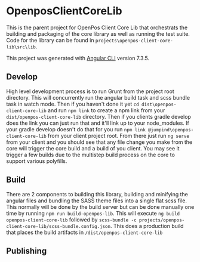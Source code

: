# OpenposClientCoreLib

This is the parent project for OpenPos Client Core Lib that orchestrats the building and packaging of the core library as well as running the test suite.
Code for the library can be found in `projects\openpos-client-core-lib\src\lib`.

This project was generated with [Angular CLI](https://github.com/angular/angular-cli) version 7.3.5.

## Develop

High level development process is to run Grunt from the project root directory. This will concurrently run the angular build task and scss bundle task in watch mode. Then if you haven't done it yet `cd dist\openpos-client-core-lib` and run `npm link` to create a npm link from your `dist/openpos-client-core-lib` directory. Then if you clients gradle develop does the link you can just run that and it'll link up to your node_modules. If your gradle develop doesn't do that for you run `npm link @jumpind\openpos-client-core-lib` from your client project root. From there just run `ng serve` from your client and you should see that any file change you make from the core will trigger the core build and a build of you client. You may see it trigger a few builds due to the multistep build process on the core to support various polyfills.

## Build

There are 2 components to building this library, building and minifying the angular files and bundling the SASS theme files into a single flat scss file. This normally will be done by the build server but can be done manually one time by running `npm run build-openpos-lib`. This will execute `ng build openpos-client-core-lib` followed by `scss-bundle -c projects/openpos-client-core-lib/scss-bundle.config.json`. This does a production build that places the build artifacts in `/dist/openpos-client-core-lib`

## Publishing
